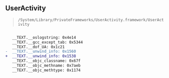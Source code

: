 ## UserActivity

> `/System/Library/PrivateFrameworks/UserActivity.framework/UserActivity`

```diff

   __TEXT.__oslogstring: 0x4e14
   __TEXT.__gcc_except_tab: 0x5344
   __TEXT.__dof_UA: 0x1c21
-  __TEXT.__unwind_info: 0x1560
+  __TEXT.__unwind_info: 0x1538
   __TEXT.__objc_classname: 0x67f
   __TEXT.__objc_methname: 0x7aeb
   __TEXT.__objc_methtype: 0x1174

```

